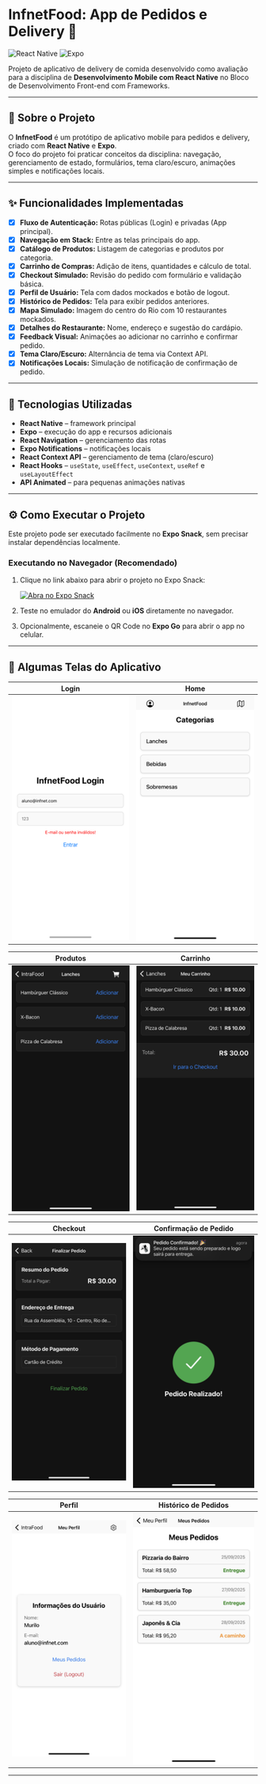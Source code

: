 # InfnetFood: App de Pedidos e Delivery 🍔

![React Native](https://img.shields.io/badge/React_Native-20232A?style=for-the-badge&logo=react&logoColor=61DAFB)
![Expo](https://img.shields.io/badge/Expo-000020?style=for-the-badge&logo=expo&logoColor=white)

Projeto de aplicativo de delivery de comida desenvolvido como avaliação para a disciplina de **Desenvolvimento Mobile com React Native** no Bloco de Desenvolvimento Front-end com Frameworks.

---

## 📝 Sobre o Projeto

O **InfnetFood** é um protótipo de aplicativo mobile para pedidos e delivery, criado com **React Native** e **Expo**.  
O foco do projeto foi praticar conceitos da disciplina: navegação, gerenciamento de estado, formulários, tema claro/escuro, animações simples e notificações locais.

---

## ✨ Funcionalidades Implementadas

- [x] **Fluxo de Autenticação:** Rotas públicas (Login) e privadas (App principal).
- [x] **Navegação em Stack:** Entre as telas principais do app.
- [x] **Catálogo de Produtos:** Listagem de categorias e produtos por categoria.
- [x] **Carrinho de Compras:** Adição de itens, quantidades e cálculo de total.
- [x] **Checkout Simulado:** Revisão do pedido com formulário e validação básica.
- [x] **Perfil de Usuário:** Tela com dados mockados e botão de logout.
- [x] **Histórico de Pedidos:** Tela para exibir pedidos anteriores.
- [x] **Mapa Simulado:** Imagem do centro do Rio com 10 restaurantes mockados.
- [x] **Detalhes do Restaurante:** Nome, endereço e sugestão do cardápio.
- [x] **Feedback Visual:** Animações ao adicionar no carrinho e confirmar pedido.
- [x] **Tema Claro/Escuro:** Alternância de tema via Context API.
- [x] **Notificações Locais:** Simulação de notificação de confirmação de pedido.

---

## 🚀 Tecnologias Utilizadas

- **React Native** – framework principal
- **Expo** – execução do app e recursos adicionais
- **React Navigation** – gerenciamento das rotas
- **Expo Notifications** – notificações locais
- **React Context API** – gerenciamento de tema (claro/escuro)
- **React Hooks** – `useState`, `useEffect`, `useContext`, `useRef` e `useLayoutEffect`
- **API Animated** – para pequenas animações nativas

---

## ⚙️ Como Executar o Projeto

Este projeto pode ser executado facilmente no **Expo Snack**, sem precisar instalar dependências localmente.

### Executando no Navegador (Recomendado)

1. Clique no link abaixo para abrir o projeto no Expo Snack:  

   [![Abra no Expo Snack](https://img.shields.io/badge/Snack-Open%20in%20Expo%20Snack-20232A?style=for-the-badge&logo=expo&logoColor=white)](https://snack.expo.dev/@murilogarmatter/at-desenvolvimento-mobile-com-react-native?platform=web)

2. Teste no emulador do **Android** ou **iOS** diretamente no navegador.  
3. Opcionalmente, escaneie o QR Code no **Expo Go** para abrir o app no celular.

---

## 🎨 Algumas Telas do Aplicativo

| Login | Home |
| :---: | :--: |
| ![Tela de Login](prints/login.jpg) | ![Tela Home](prints/home.jpg) |

| Produtos | Carrinho |
| :------: | :------: |
| ![Tela de Produtos](prints/food-menu.jpg) | ![Tela do Carrinho](prints/cart.jpg) |

| Checkout | Confirmação de Pedido |
| :------: | :------: |
| ![Tela de Checkout](prints/checkout.jpg) | ![Tela de Confirmação](prints/order-confirmation.jpg) |

| Perfil | Histórico de Pedidos |
| :----: | :---------: |
| ![Tela de Perfil](prints/profile.jpg) | ![Tela de Pedidos](prints/orders.jpg) |


---
